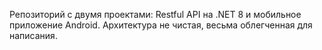 Репозиторий с двумя проектами: Restful API на .NET 8 и мобильное приложение Android.
Архитектура не чистая, весьма облегченная для написания.
